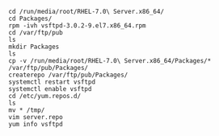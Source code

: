    cd /run/media/root/RHEL-7.0\ Server.x86_64/
    cd Packages/
    rpm -ivh vsftpd-3.0.2-9.el7.x86_64.rpm 
    cd /var/ftp/pub
    ls
    mkdir Packages
    ls
    cp -v /run/media/root/RHEL-7.0\ Server.x86_64/Packages/* /var/ftp/pub/Packages/
    createrepo /var/ftp/pub/Packages/
    systemctl restart vsftpd
    systemctl enable vsftpd
    cd /etc/yum.repos.d/
    ls
    mv * /tmp/
    vim server.repo
    yum info vsftpd
 